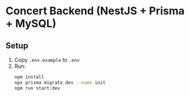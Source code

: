 # Concert Backend (NestJS + Prisma + MySQL)

## Setup
1. Copy `.env.example` to `.env`
2. Run:
   ```bash
   npm install
   npx prisma migrate dev --name init
   npm run start:dev
